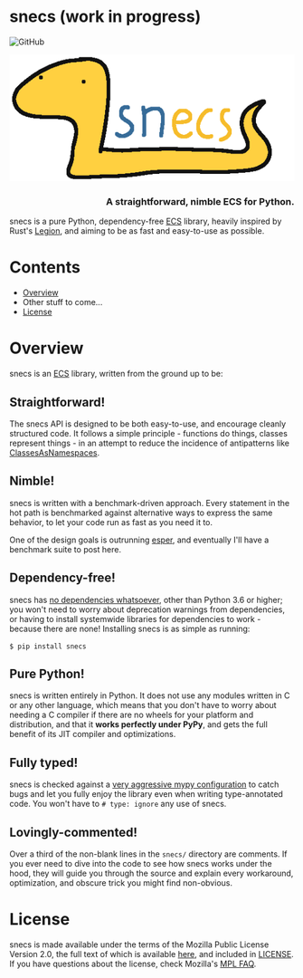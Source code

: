 # snecs (work in progress)
![GitHub](https://img.shields.io/github/license/slavfox/snecs?style=flat-square)

<p align="center">
<img src="docs/snecs_logo.png" alt="snecs: a straightforward, nimble ECS for Python">
</p>
<h3 align="right">A straightforward, nimble ECS for Python.</h3>

snecs is a pure Python, dependency-free [ECS] library, heavily inspired by
Rust's [Legion], and aiming to be as fast and easy-to-use as possible.

# Contents

- [Overview](#overview)
- Other stuff to come...
- [License](#license)


# Overview

snecs is an [ECS] library, written from the ground up to be:

## Straightforward!

The snecs API is designed to be both easy-to-use, and encourage cleanly
structured code. It follows a simple principle - functions do things, classes
represent things - in an attempt to reduce the incidence of antipatterns
 like [ClassesAsNamespaces].

## Nimble!

snecs is written with a benchmark-driven approach. Every statement in the hot
path is benchmarked against alternative ways to express the same behavior, to
let your code run as fast as you need it to.

One of the design goals is outrunning [esper], and eventually I'll have a
benchmark suite to post here.

## Dependency-free!

snecs has [no dependencies whatsoever], other than Python 3.6 or higher; you 
won't need to worry about deprecation warnings from dependencies, or having to
install systemwide libraries for dependencies to work - because there are none!
Installing snecs is as simple as running: 
```console
$ pip install snecs
```

## Pure Python!
snecs is written entirely in Python. It does not use any modules written in
C or any other language, which means that you don't have to worry about
needing a C compiler if there are no wheels for your platform and
distribution, and that it **works perfectly under PyPy**, and gets the full
benefit of its JIT compiler and optimizations.

## Fully typed!

snecs is checked against a [very aggressive mypy configuration] to catch
bugs and let you fully enjoy the library even when writing type-annotated
code. You won't have to `# type: ignore` any use of snecs.

## Lovingly-commented!

Over a third of the non-blank lines in the `snecs/` directory are comments. If 
you ever need to dive into the code to see how snecs works under the hood, 
they will guide you through the source and explain every workaround, 
optimization, and obscure trick you might find non-obvious.
    
    


# License

snecs is made available under the terms of the Mozilla Public License Version 
2.0, the full text of which is available [here], and included in [LICENSE].
If you have questions about the license, check Mozilla's [MPL FAQ].

[ECS]: https://en.wikipedia.org/wiki/Entity_component_system
[Legion]: https://github.com/TomGillen/legion
[ClassesAsNamespaces]: https://www.youtube.com/watch?v=o9pEzgHorH0
[no dependencies whatsoever]: ./pyproject.toml
[very aggressive mypy configuration]: ./mypy.ini
[esper]: https://github.com/benmoran56/esper
[Quine-McCluskey]: https://en.wikipedia.org/wiki/Quine%E2%80%93McCluskey_algorithm
[here]: https://www.mozilla.org/en-US/MPL/2.0/
[LICENSE]: ./LICENSE
[MPL FAQ]: https://www.mozilla.org/en-US/MPL/2.0/FAQ/
